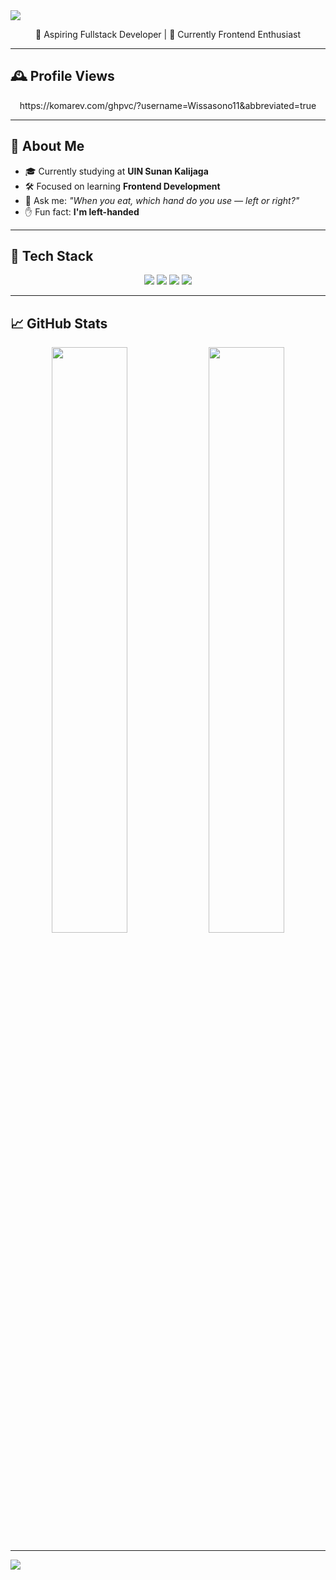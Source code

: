 <!-- Vintage Banner -->
<img src="https://capsule-render.vercel.app/api?type=waving&color=0:8e6c5f,100:cbb49a&height=200&section=header&text=Hi%20I'm%20Bayu!&fontSize=40&fontColor=fff8f0&animation=fadeIn&font=Playball" />

<p align="center">🌟 Aspiring Fullstack Developer | 🎨 Currently Frontend Enthusiast</p>

---

## 🕰️ Profile Views
<p align="center">
  https://komarev.com/ghpvc/?username=Wissasono11&abbreviated=true
</p>

---

## 💼 About Me

- 🎓 Currently studying at **UIN Sunan Kalijaga**
- 🛠️ Focused on learning **Frontend Development**
- 🧐 Ask me: _"When you eat, which hand do you use — left or right?"_
- ✋ Fun fact: **I'm left-handed**

---

## 🧰 Tech Stack

<div align="center">
  <img src="https://img.shields.io/badge/HTML5-b76e79?style=flat&logo=html5&logoColor=fff5e1" />
  <img src="https://img.shields.io/badge/CSS3-a47148?style=flat&logo=css3&logoColor=fff5e1" />
  <img src="https://img.shields.io/badge/Python-6c584c?style=flat&logo=python&logoColor=e4cba7" />
  <img src="https://img.shields.io/badge/PHP-99775c?style=flat&logo=php&logoColor=ffffff" />
</div>

---

## 📈 GitHub Stats

<div align="center">
  <img src="https://github-readme-stats.vercel.app/api?username=Wissasono11&theme=gruvbox&hide_border=false&include_all_commits=true&count_private=true" width="49%"/>
  <img src="https://github-readme-stats.vercel.app/api/top-langs/?username=Wissasono11&theme=gruvbox&hide_border=false&include_all_commits=true&count_private=true&layout=compact" width="49%"/>
</div>

---

<!-- Vintage Footer -->
<img src="https://capsule-render.vercel.app/api?type=waving&color=0:cbb49a,100:8e6c5f&height=120&section=footer"/>
